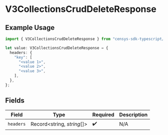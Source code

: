 # V3CollectionsCrudDeleteResponse

## Example Usage

```typescript
import { V3CollectionsCrudDeleteResponse } from "censys-sdk-typescript/models/operations";

let value: V3CollectionsCrudDeleteResponse = {
  headers: {
    "key": [
      "<value 1>",
      "<value 2>",
      "<value 3>",
    ],
  },
};
```

## Fields

| Field                      | Type                       | Required                   | Description                |
| -------------------------- | -------------------------- | -------------------------- | -------------------------- |
| `headers`                  | Record<string, *string*[]> | :heavy_check_mark:         | N/A                        |